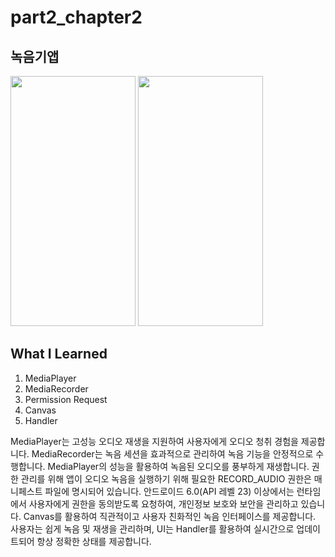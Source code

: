 # part2_chapter2

## 녹음기앱

<img src="https://github.com/soommmin/android_pro/assets/150005268/2403bcba-3bcb-4036-b7f3-74ab8958278e" width="200" height="400"/>
<img src="https://github.com/soommmin/android_pro/assets/150005268/6699d36e-b6af-4852-ac09-7dfc025281f2" width="200" height="400"/>



## What I Learned
1. MediaPlayer
2. MediaRecorder
3. Permission Request
4. Canvas
5. Handler


MediaPlayer는 고성능 오디오 재생을 지원하여 사용자에게 오디오 청취 경험을 제공합니다. MediaRecorder는 녹음 세션을 효과적으로 관리하여 녹음 기능을 안정적으로 수행합니다.
MediaPlayer의 성능을 활용하여 녹음된 오디오를 풍부하게 재생합니다.
권한 관리를 위해 앱이 오디오 녹음을 실행하기 위해 필요한 RECORD_AUDIO 권한은 매니페스트 파일에 명시되어 있습니다. 안드로이드 6.0(API 레벨 23) 이상에서는 런타임에서 사용자에게 권한을 동의받도록 요청하여,
개인정보 보호와 보안을 관리하고 있습니다.
Canvas를 활용하여 직관적이고 사용자 친화적인 녹음 인터페이스를 제공합니다. 사용자는 쉽게 녹음 및 재생을 관리하며, UI는 Handler를 활용하여 실시간으로 업데이트되어 항상 정확한 상태를 제공합니다.

